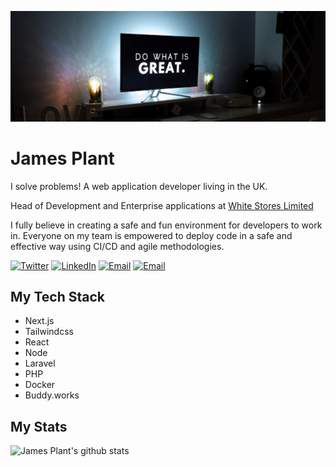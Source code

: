 ![Alt text](./martin-shreder-5Xwaj9gaR0g-unsplash.jpg)

# James Plant

I solve problems! A web application developer living in the UK.

Head of Development and Enterprise applications at [White Stores Limited](https://www.whitestores.co.uk)

I fully believe in creating a safe and fun environment for developers to work in. Everyone on my team is empowered to deploy code in a safe and effective way using CI/CD and agile methodologies.

<a href="https://twitter.com/devjamesplant"><img alt="Twitter" src="https://img.shields.io/static/v1?label=&message=@devjamesplant&color=1DA1F2&logo=twitter&logoColor=ffffff&style=for-the-badge"></a>
<a href="https://www.linkedin.com/in/james-plant-7ab317b/"><img alt="LinkedIn" src="https://img.shields.io/static/v1?label=&message=James%20Plant&color=0A66C2&logo=linkedin&logoColor=ffffff&style=for-the-badge"></a>
<a href="https://www.instagram.com/jamesplantphotography"><img alt="Email" src="https://img.shields.io/static/v1?label=&message=@jamesplantphotography&color=C13584&logo=instagram&logoColor=ffffff&style=for-the-badge"></a>
<a href="mailto:james.plant@036.co.uk"><img alt="Email" src="https://img.shields.io/static/v1?label=&message=james.plant@036.co.uk&color=4d6680&logo=mail.ru&logoColor=ffffff&style=for-the-badge"></a>

## My Tech Stack

- Next.js
- Tailwindcss
- React
- Node
- Laravel
- PHP
- Docker
- Buddy.works

## My Stats

![James Plant's github stats](https://github-readme-stats.vercel.app/api?username=WS-JamesPlant&count_private=true&hide=stars,issues,contribs,prs&show_icons=true&theme=highcontrast)
